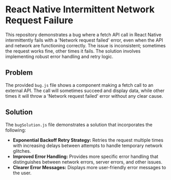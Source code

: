 # React Native Intermittent Network Request Failure

This repository demonstrates a bug where a fetch API call in React Native intermittently fails with a 'Network request failed' error, even when the API and network are functioning correctly.  The issue is inconsistent; sometimes the request works fine, other times it fails.  The solution involves implementing robust error handling and retry logic.

## Problem

The provided `bug.js` file shows a component making a fetch call to an external API. The call will sometimes succeed and display data, while other times it will throw a 'Network request failed' error without any clear cause.

## Solution

The `bugSolution.js` file demonstrates a solution that incorporates the following:

* **Exponential Backoff Retry Strategy:** Retries the request multiple times with increasing delays between attempts to handle temporary network glitches.
* **Improved Error Handling:** Provides more specific error handling that distinguishes between network errors, server errors, and other issues.
* **Clearer Error Messages:** Displays more user-friendly error messages to the user.
